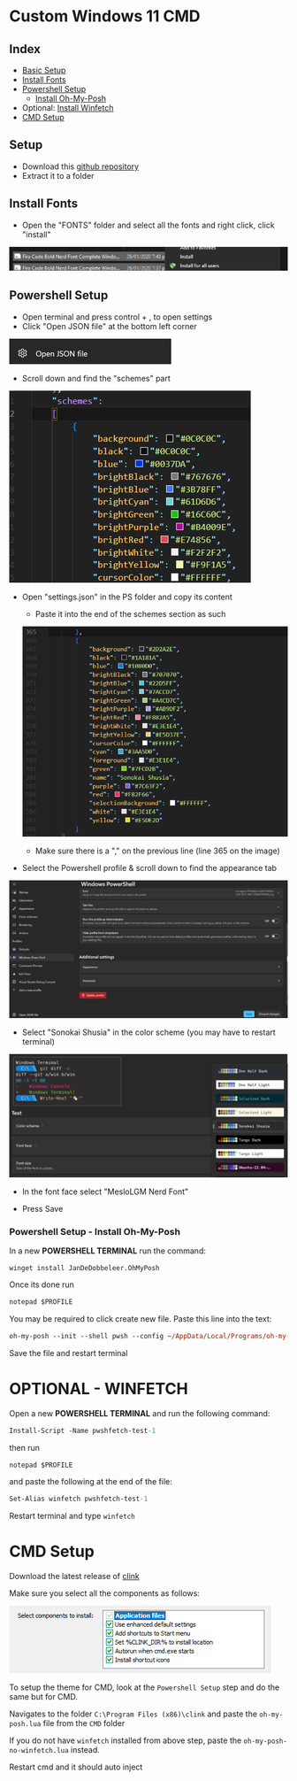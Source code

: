 # Custom Windows 11 CMD

## Index

- [Basic Setup](#setup)
- [Install Fonts](#install-fonts)
- [Powershell Setup](#powershell-setup)
  - [Install Oh-My-Posh](#powershell-setup---install-oh-my-posh)
- Optional: [Install Winfetch](e#optional---winfetch)
- [CMD Setup](#cmd-setup)
## Setup

- Download this [github repository](https://github.com/c2y5/CustomWin11CMD/archive/refs/heads/main.zip)
- Extract it to a folder

## Install Fonts

- Open the "FONTS" folder and select all the fonts and right click, click "install"

![image](https://github.com/c2y5/CustomWin11CMD/blob/main/assets/install_font.png?raw=true)

## Powershell Setup

- Open terminal and press control + , to open settings
- Click "Open JSON file" at the bottom left corner

![image](https://github.com/c2y5/CustomWin11CMD/blob/main/assets/open_json.png?raw=true)

- Scroll down and find the "schemes" part

![image](https://github.com/c2y5/CustomWin11CMD/blob/main/assets/schemes.png?raw=true)

- Open "settings.json" in the PS folder and copy its content

  - Paste it into the end of the schemes section as such

  ![image](https://github.com/c2y5/CustomWin11CMD/blob/main/assets/theme.png?raw=true)

  - Make sure there is a "," on the previous line (line 365 on the image)

- Select the Powershell profile & scroll down to find the appearance tab

![image](https://github.com/c2y5/CustomWin11CMD/blob/main/assets/appearance.png?raw=true)

- Select "Sonokai Shusia" in the color scheme (you may have to restart terminal)

![image](https://github.com/c2y5/CustomWin11CMD/blob/main/assets/ctheme.png?raw=true)

- In the font face select "MesloLGM Nerd Font"

- Press Save

### Powershell Setup - Install Oh-My-Posh

In a new **POWERSHELL TERMINAL** run the command:

```
winget install JanDeDobbeleer.OhMyPosh
```

Once its done run

```ps
notepad $PROFILE
```

You may be required to click create new file. Paste this line into the text:

```ps
oh-my-posh --init --shell pwsh --config ~/AppData/Local/Programs/oh-my-posh/themes/powerlevel10k_rainbow.omp.json | Invoke-Expression
```

Save the file and restart terminal

# OPTIONAL - WINFETCH

Open a new **POWERSHELL TERMINAL** and run the following command:

```ps
Install-Script -Name pwshfetch-test-1
```

then run

```ps
notepad $PROFILE
```

and paste the following at the end of the file:

```ps
Set-Alias winfetch pwshfetch-test-1
```

Restart terminal and type `winfetch`

# CMD Setup

Download the latest release of [clink](https://github.com/chrisant996/clink/releases)

Make sure you select all the components as follows:

![image](https://github.com/c2y5/CustomWin11CMD/blob/main/assets/cmp.png?raw=true)

To setup the theme for CMD, look at the `Powershell Setup` step and do the same but for CMD.

Navigates to the folder `C:\Program Files (x86)\clink` and paste the `oh-my-posh.lua` file from the `CMD` folder

If you do not have `winfetch` installed from above step, paste the `oh-my-posh-no-winfetch.lua` instead.

Restart cmd and it should auto inject
